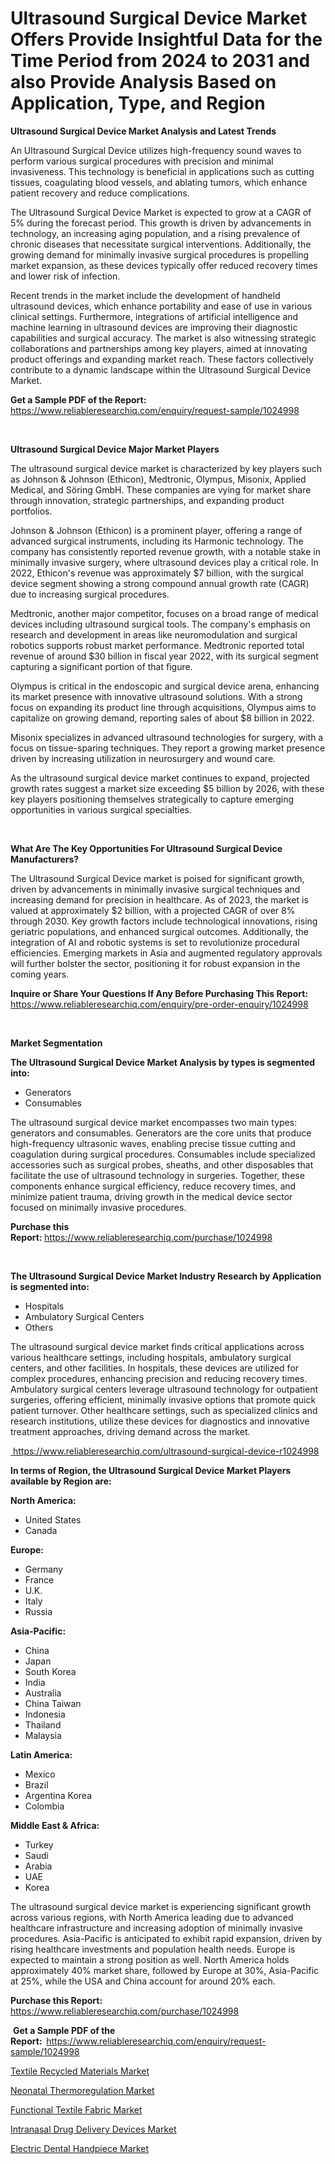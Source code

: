 <p><h1>Ultrasound Surgical Device Market Offers Provide Insightful Data for the Time Period from 2024 to 2031 and also Provide Analysis Based on Application, Type, and Region</h1></p><p><strong>Ultrasound Surgical Device Market Analysis and Latest Trends</strong></p>
<p><p>An Ultrasound Surgical Device utilizes high-frequency sound waves to perform various surgical procedures with precision and minimal invasiveness. This technology is beneficial in applications such as cutting tissues, coagulating blood vessels, and ablating tumors, which enhance patient recovery and reduce complications.</p><p>The Ultrasound Surgical Device Market is expected to grow at a CAGR of 5% during the forecast period. This growth is driven by advancements in technology, an increasing aging population, and a rising prevalence of chronic diseases that necessitate surgical interventions. Additionally, the growing demand for minimally invasive surgical procedures is propelling market expansion, as these devices typically offer reduced recovery times and lower risk of infection.</p><p>Recent trends in the market include the development of handheld ultrasound devices, which enhance portability and ease of use in various clinical settings. Furthermore, integrations of artificial intelligence and machine learning in ultrasound devices are improving their diagnostic capabilities and surgical accuracy. The market is also witnessing strategic collaborations and partnerships among key players, aimed at innovating product offerings and expanding market reach. These factors collectively contribute to a dynamic landscape within the Ultrasound Surgical Device Market.</p></p>
<p><strong>Get a Sample PDF of the Report:&nbsp;</strong> <a href="https://www.reliableresearchiq.com/enquiry/request-sample/1024998">https://www.reliableresearchiq.com/enquiry/request-sample/1024998</a></p>
<p>&nbsp;</p>
<p><strong>Ultrasound Surgical Device Major Market Players</strong></p>
<p><p>The ultrasound surgical device market is characterized by key players such as Johnson & Johnson (Ethicon), Medtronic, Olympus, Misonix, Applied Medical, and Söring GmbH. These companies are vying for market share through innovation, strategic partnerships, and expanding product portfolios.</p><p>Johnson & Johnson (Ethicon) is a prominent player, offering a range of advanced surgical instruments, including its Harmonic technology. The company has consistently reported revenue growth, with a notable stake in minimally invasive surgery, where ultrasound devices play a critical role. In 2022, Ethicon's revenue was approximately $7 billion, with the surgical device segment showing a strong compound annual growth rate (CAGR) due to increasing surgical procedures.</p><p>Medtronic, another major competitor, focuses on a broad range of medical devices including ultrasound surgical tools. The company's emphasis on research and development in areas like neuromodulation and surgical robotics supports robust market performance. Medtronic reported total revenue of around $30 billion in fiscal year 2022, with its surgical segment capturing a significant portion of that figure.</p><p>Olympus is critical in the endoscopic and surgical device arena, enhancing its market presence with innovative ultrasound solutions. With a strong focus on expanding its product line through acquisitions, Olympus aims to capitalize on growing demand, reporting sales of about $8 billion in 2022.</p><p>Misonix specializes in advanced ultrasound technologies for surgery, with a focus on tissue-sparing techniques. They report a growing market presence driven by increasing utilization in neurosurgery and wound care.</p><p>As the ultrasound surgical device market continues to expand, projected growth rates suggest a market size exceeding $5 billion by 2026, with these key players positioning themselves strategically to capture emerging opportunities in various surgical specialties.</p></p>
<p>&nbsp;</p>
<p><strong>What Are The Key Opportunities For Ultrasound Surgical Device Manufacturers?</strong></p>
<p><p>The Ultrasound Surgical Device market is poised for significant growth, driven by advancements in minimally invasive surgical techniques and increasing demand for precision in healthcare. As of 2023, the market is valued at approximately $2 billion, with a projected CAGR of over 8% through 2030. Key growth factors include technological innovations, rising geriatric populations, and enhanced surgical outcomes. Additionally, the integration of AI and robotic systems is set to revolutionize procedural efficiencies. Emerging markets in Asia and augmented regulatory approvals will further bolster the sector, positioning it for robust expansion in the coming years.</p></p>
<p><strong>Inquire or Share Your Questions If Any Before Purchasing This Report:</strong> <a href="https://www.reliableresearchiq.com/enquiry/pre-order-enquiry/1024998">https://www.reliableresearchiq.com/enquiry/pre-order-enquiry/1024998</a></p>
<p>&nbsp;</p>
<p><strong>Market Segmentation</strong></p>
<p><strong>The Ultrasound Surgical Device Market Analysis by types is segmented into:</strong></p>
<p><ul><li>Generators</li><li>Consumables</li></ul></p>
<p><p>The ultrasound surgical device market encompasses two main types: generators and consumables. Generators are the core units that produce high-frequency ultrasonic waves, enabling precise tissue cutting and coagulation during surgical procedures. Consumables include specialized accessories such as surgical probes, sheaths, and other disposables that facilitate the use of ultrasound technology in surgeries. Together, these components enhance surgical efficiency, reduce recovery times, and minimize patient trauma, driving growth in the medical device sector focused on minimally invasive procedures.</p></p>
<p><strong>Purchase this Report:&nbsp;</strong><a href="https://www.reliableresearchiq.com/purchase/1024998">https://www.reliableresearchiq.com/purchase/1024998</a></p>
<p>&nbsp;</p>
<p><strong>The Ultrasound Surgical Device Market Industry Research by Application is segmented into:</strong></p>
<p><ul><li>Hospitals</li><li>Ambulatory Surgical Centers</li><li>Others</li></ul></p>
<p><p>The ultrasound surgical device market finds critical applications across various healthcare settings, including hospitals, ambulatory surgical centers, and other facilities. In hospitals, these devices are utilized for complex procedures, enhancing precision and reducing recovery times. Ambulatory surgical centers leverage ultrasound technology for outpatient surgeries, offering efficient, minimally invasive options that promote quick patient turnover. Other healthcare settings, such as specialized clinics and research institutions, utilize these devices for diagnostics and innovative treatment approaches, driving demand across the market.</p></p>
<p><a href="https://www.reliableresearchiq.com/ultrasound-surgical-device-r1024998">&nbsp;https://www.reliableresearchiq.com/ultrasound-surgical-device-r1024998</a></p>
<p><strong>In terms of Region, the Ultrasound Surgical Device Market Players available by Region are:</strong></p>
<p>
    <p> <strong> North America: </strong>
        <ul>
            <li>United States</li>
            <li>Canada</li>
        </ul>
        </p> 
    <p> <strong> Europe: </strong>
        <ul>
            <li>Germany</li>
            <li>France</li>
            <li>U.K.</li>
            <li>Italy</li>
            <li>Russia</li>
        </ul>
        </p> 
    <p> <strong> Asia-Pacific: </strong>
        <ul>
            <li>China</li>
            <li>Japan</li>
            <li>South Korea</li>
            <li>India</li>
            <li>Australia</li>
            <li>China Taiwan</li>
            <li>Indonesia</li>
            <li>Thailand</li>
            <li>Malaysia</li>
        </ul>
        </p> 
    <p> <strong> Latin America: </strong>
        <ul>
            <li>Mexico</li>
            <li>Brazil</li>
            <li>Argentina Korea</li>
            <li>Colombia</li>
        </ul>
        </p> 
    <p> <strong> Middle East & Africa: </strong>
        <ul>
            <li>Turkey</li>
            <li>Saudi</li>
            <li>Arabia</li>
            <li>UAE</li>
            <li>Korea</li>
        </ul>
    </p>
    </p>
<p><p>The ultrasound surgical device market is experiencing significant growth across various regions, with North America leading due to advanced healthcare infrastructure and increasing adoption of minimally invasive procedures. Asia-Pacific is anticipated to exhibit rapid expansion, driven by rising healthcare investments and population health needs. Europe is expected to maintain a strong position as well. North America holds approximately 40% market share, followed by Europe at 30%, Asia-Pacific at 25%, while the USA and China account for around 20% each.</p></p>
<p><strong>Purchase this Report: </strong><a href="https://www.reliableresearchiq.com/purchase/1024998">https://www.reliableresearchiq.com/purchase/1024998</a></p>
<p>&nbsp;<strong>Get a Sample PDF of the Report:&nbsp;&nbsp;</strong><a href="https://www.reliableresearchiq.com/enquiry/request-sample/1024998">https://www.reliableresearchiq.com/enquiry/request-sample/1024998</a></p>
<p><strong></strong></p>
<p><p><a href="https://issuu.com/reportprime-2/docs/textile-recycled-materials-market-s_40eb857e711557">Textile Recycled Materials Market</a></p><p><a href="https://www.linkedin.com/pulse/neonatal-thermoregulation-market2024-2031-industry-insights-xfqdf?trackingId=yRuykYv0QIWCu0yh3skvlg%3D%3D">Neonatal Thermoregulation Market</a></p><p><a href="https://issuu.com/reportprime-2/docs/functional-textile-fabric-market-si_28a245afeac660">Functional Textile Fabric Market</a></p><p><a href="https://www.linkedin.com/pulse/analyzing-intranasal-drug-delivery-devices-market-dynamics-fzqpf?trackingId=UGCaU0qESSuoPNYahu4CCg%3D%3D">Intranasal Drug Delivery Devices Market</a></p><p><a href="https://www.linkedin.com/pulse/electric-dental-handpiece-market-size-share-growth-analysis-ua8bf?trackingId=%2BusTQSI%2FTNmKGEia7iti4w%3D%3D">Electric Dental Handpiece Market</a></p></p>